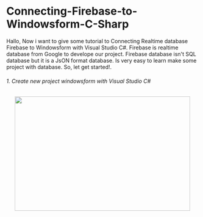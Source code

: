 # Connecting-Firebase-to-Windowsform-C-Sharp

Hallo, Now i want to give some tutorial to Connecting Realtime database Firebase to Windowsform with Visual Studio C#. Firebase is realtime database from Google to develope our project. Firebase database isn't SQL database but it is a JsON format database. Is very easy to learn make some project with database. So, let get started!.

###### 1. Create new project windowsform with Visual Studio C#

<p align="center">
  <img width="460" height="300" src="![image](https://user-images.githubusercontent.com/49858542/91786585-2581b980-ec32-11ea-804e-053361142342.png)">
</p>
